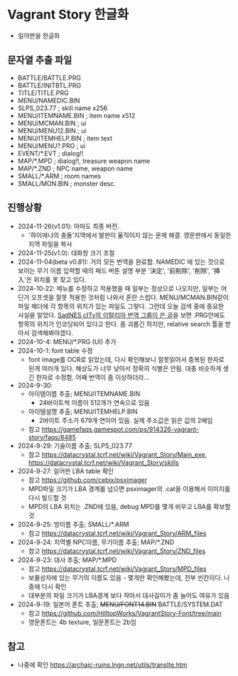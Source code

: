# Vagrant Story 한글화 
- 일어판을 한글화

## 문자열 추출 파일
- BATTLE/BATTLE.PRG
- BATTLE/INITBTL.PRG
- TITLE/TITLE.PRG
- MENU/NAMEDIC.BIN
- SLPS_023.77         ; skill name x256
- MENU/ITEMNAME.BIN   ; item name  x512
- MENU/MCMAN.BIN      ; ui
- MENU/MENU12.BIN     ; ui 
- MENU/ITEMHELP.BIN   ; item text
- MENU/MENU?.PRG      ; ui
- EVENT/*.EVT         ; dialog!!
- MAP/*.MPD           ; dialog!!, treasure weapon name
- MAP/*.ZND           ; NPC name, weapon name
- SMALL/*.ARM         ; room names
- SMALL/MON.BIN       ; monster desc.

## 진행상황
- 2024-11-26(v1.01): 아마도 최종 버전.
   + '하이에나의 충돌'지역에서 발판이 욺직이지 않는 문제 해결. 영문판에서 동일한 지역 파일을 복사
- 2024-11-25(v1.0): 대화창 크기 조절
- 2024-11-04(beta v0.81): 거의 모든 번역을 완료함. NAMEDIC 에 있는 것으로 보이는 무기 이름 입력할 때의 패드 버튼 설명 부분  '決定', '前削除', '削除', '挿入'은 위치를 못 찾고 있다. 
- 2024-10-22: 메뉴를 수정하고 적용했을 때 일부는 정상으로 나오지만, 일부는 어딘가 오프셋을 잘못 적용한 것처럼 나와서 혼란 스럽다. MENU/MCMAN.BIN같이 파일 헤더에 각 항목의 위치가 있는 파일도 그렇다. 그런데 오늘 검색 중에 중요한 사실을 알았다. [SadNES cITy의 이탈리아 번역 그룹이 쓴 글](https://www.sadnescity.it/traduzioni/vs/vs.php)을 보면 .PRG안에도 항목의 위치가 인코딩되어 있다고 한다. 좀 괴롭긴 하지만, relative search 툴을 받아서 검색해봐야겠다.
- 2024-10-4: MENU/*.PRG (UI) 추가
- 2024-10-1: font table 수정
   - font image를 OCR로 읽었는데, 다시 확인해보니 잘못읽어서 중복된 한자로 된게 여러개 있다. 해상도가 너무 낮아서 정확히 식별은 안됨. 대충 비슷하게 생긴 한자로 수정함. 어째 번역이 좀 이상하더라...
- 2024-9-30:
   - 아이템이름 추출; MENU/ITEMNAME.BIN
      - 24바이트씩 이름이 512개가 연속으로 있음 
   - 아이템설명 추출; MENU/ITEMHELP.BIN
      - 2바이트 주소가 679개 연이어 있음. 실제 주소값은 읽은 값의 2배임
   - 참고 <https://gamefaqs.gamespot.com/ps/914326-vagrant-story/faqs/8485>
- 2024-9-29: 기술이름 추출; SLPS_023.77
   - 참고 <https://datacrystal.tcrf.net/wiki/Vagrant_Story/Main_exe>, <https://datacrystal.tcrf.net/wiki/Vagrant_Story/skills>
- 2024-9-27: 일어판 LBA table 확인
   - 참고 <https://github.com/cebix/psximager>
   - MPD파일 크기가 LBA 경계를 넘으면 psximager의 .cat을 이용해서 이미지를 다시 빌드할 것
   - MPD의 LBA 위치는 .ZND에 있음, debug MPD를 몇개 비우고 LBA를 확보할 것
- 2024-9-25: 방이름 추출; SMALL/*.ARM
   - 참고 <https://datacrystal.tcrf.net/wiki/Vagrant_Story/ARM_files>
- 2024-9-24: 지역별 NPC이름, 무기이름 추출; MAP/*.ZND
   - 참고 <https://datacrystal.tcrf.net/wiki/Vagrant_Story/ZND_files>
- 2024-9-23: 대사 추출; MAP/*.MPD
   - 참고 <https://datacrystal.tcrf.net/wiki/Vagrant_Story/MPD_files>
   - 보물상자에 있는 무기의 이름도 있음 - 몇개만 확인해봤는데, 전부 빈칸이다. 나중에 다시 확인
   - 대부분의 파일 크기가 LBA경계 보다 작아서 대사길이가 좀 늘어도 여유가 있음
- 2024-9-19: 일본어 폰트 추출; ~~MENU/FONT14.BIN~~ BATTLE/SYSTEM.DAT
   - 참고 <https://github.com/HilltopWorks/VagrantStory-Font/tree/main>
   - 영문폰트는 4b texture, 일문폰트는 2b임
## 
  
## 참고
- 나중에 확인 <https://archaic-ruins.lngn.net/utils/translte.htm>
